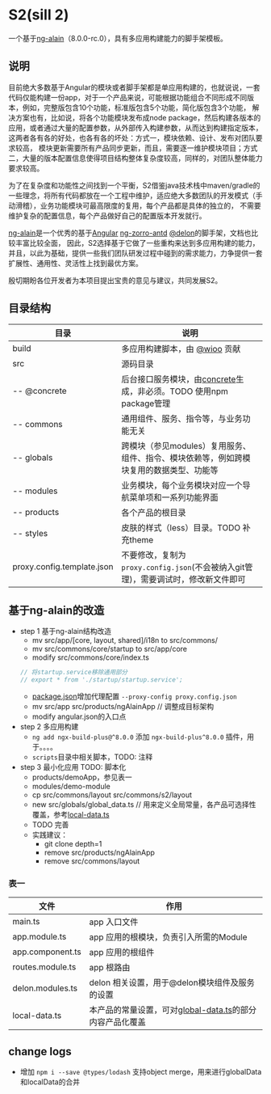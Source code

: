 # S2(sill 2)

  一个基于[ng-alain](https://github.com/ng-alain/ng-alain/)（8.0.0-rc.0），具有多应用构建能力的脚手架模板。

## 说明

目前绝大多数基于Angular的模块或者脚手架都是单应用构建的，也就说说，一套代码仅能构建一份app，对于一个产品来说，可能根据功能组合不同形成不同版本，例如，完整版包含10个功能，标准版包含5个功能，简化版包含3个功能，
解决方案也有，比如说，将各个功能模块发布成node package，然后构建各版本的应用，或者通过大量的配置参数，从外部传入构建参数，从而达到构建指定版本，这两者各有各的好处，也各有各的坏处：方式一，模块依赖、设计、发布对团队要求较高，
模块更新需要所有产品同步更新，而且，需要逐一维护模块项目；方式二，大量的版本配置信息使得项目结构整体复杂度较高，同样的，对团队整体能力要求较高。

为了在复杂度和功能性之间找到一个平衡，S2借鉴java技术栈中maven/gradle的一些理念，将所有代码都放在一个工程中维护，适应绝大多数团队的开发模式（手动滑稽），业务功能模块可最高限度的复用，每个产品都是具体的独立的，
不需要维护复杂的配置信息，每个产品做好自己的配置版本开发就行。

[ng-alain](https://github.com/ng-alain/ng-alian)是一个优秀的基于[Angular](https://github.com/angular/angular) [ng-zorro-antd](https://github.com/NG-ZORRO/ng-zorro-antd) [@delon](https://github.com/ng-alain/delon)的脚手架，文档也比较丰富比较全面，
因此，S2选择基于它做了一些重构来达到多应用构建的能力，并且，以此为基础，提供一些我们团队研发过程中碰到的需求能力，力争提供一套扩展性、通用性、灵活性上找到最优方案。

殷切期盼各位开发者为本项目提出宝贵的意见与建议，共同发展S2。

## 目录结构

| 目录 | 说明 |
| --- | --- |
| build | 多应用构建脚本，由 [@wioo](https://github.com/wiootk) 贡献 |
| src | 源码目录 |
| -- @concrete | 后台接口服务模块，由[concrete](https://github.com/coodex2016/concrete.coodex.org)生成，非必须。TODO 使用npm package管理 |
| -- commons | 通用组件、服务、指令等，与业务功能无关 |
| -- globals | 跨模块（参见modules）复用服务、组件、指令、模块依赖等，例如跨模块复用的数据类型、功能等 |
| -- modules | 业务模块，每个业务模块对应一个导航菜单项和一系列功能界面 |
| -- products | 各个产品的根目录 |
| -- styles | 皮肤的样式（less）目录。TODO 补充theme |
| proxy.config.template.json | 不要修改，复制为`proxy.config.json`(不会被纳入git管理)，需要调试时，修改新文件即可 |

## 基于ng-alain的改造

- step 1 基于ng-alain结构改造
  - mv src/app/\[core, layout, shared\]/i18n to src/commons/
  - mv src/commons/core/startup to src/app/core
  - modify src/commons/core/index.ts
  ```ts
  // 将startup.service移除通用部分
  // export * from './startup/startup.service';
  ```
  - [package.json](package.json)增加代理配置 `--proxy-config proxy.config.json`
  - mv src/app src/products/ngAlainApp // 调整成目标架构
  - modify angular.json的入口点
- step 2 多应用构建
  - `ng add ngx-build-plus@^8.0.0` 添加 `ngx-build-plus^8.0.0` 插件，用于。。。。
  - `scripts`目录中相关脚本，TODO: 注释
- step 3 最小化应用 TODO: 脚本化
  - products/demoApp，参见表一
  - modules/demo-module
  - cp src/commons/layout src/commons/s2/layout
  - new src/globals/global_data.ts // 用来定义全局常量，各产品可选择性覆盖，参考[local-data.ts](src/products/demoApp/local-data.ts)
  - TODO 完善
  - 实践建议：
    - git clone depth=1
    - remove src/products/ngAlainApp
    - remove src/commons/layout
    
  
### 表一

| 文件 | 作用 |
| --- | --- |
| main.ts | app 入口文件 |
| app.module.ts | app 应用的根模块，负责引入所需的Module |
| app.component.ts | app 应用的根组件 |
| routes.module.ts | app 根路由 |  
| delon.modules.ts | delon 相关设置，用于@delon模块组件及服务的设置 |
| local-data.ts | 本产品的常量设置，可对[global-data.ts](src/globals/global-data.ts)的部分内容产品化覆盖 |


## change logs

- 增加 `npm i --save @types/lodash` 支持object merge，用来进行globalData和localData的合并
